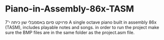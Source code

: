 # Piano-in-Assembly-86x-TASM
פרויקט סיום באסמבלי שון כיתה י'7
A single octave piano built in assembly 86x (TASM), includes playable notes and songs.
in order to run the project make sure the BMP files are in the same folder as the project.asm file. 
